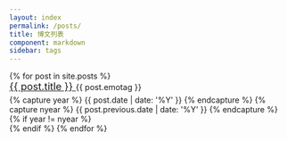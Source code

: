 ```yaml
---
layout: index
permalink: /posts/
title: 博文列表
component: markdown
sidebar: tags
---
```

<style type="text/css">
ul.list-unstyled#posts-archive-list{
  padding-left: 0;
}
.mobile-hidden {
  display: inline;
}
@media(max-width: 1024px){
  .mobile-hidden{
    display: none !important;
  }
}
  .sticky h4 {
    font-size: 26px;
  }
  .sticky {
    font-size: 18px;
    margin-top: 35px;
    margin-bottom: 35px;
  }
  #posts-archive-list li {
    font-size: 18px;
    margin-bottom: 5px;
    list-style: none;
  }
  #posts-archive-list li .disqus-comment-count{
    font-size: .8em;
  }
  .post-date {
    margin-right: 1em;
  }
  .display-icon {
    display: inline-block;
    width: 1.1em;
    text-align: center;
  }
  .emoji-tag {
    font-size: .8em;
  }
</style>

<ul class="list-unstyled" id="posts-archive-list">
    {% for post in site.posts %}
      <li tags="{%for tag in post.tags%}{{tag}} {%endfor%}" class="hide">
        <span class="display-icon mobile-hidden">
          {% if post.display == "sticky" %}📌
          {% elsif post.display == "hide" %}#
          {% else %}
          {% endif %}
        </span>
        <span class="mobile-hidden post-date">{{ post.date | date:"%Y-%m-%d" }}</span>
        <a href="{{ post.url }}">
          <span>{{ post.title }}</span>
        </a>
        <span class="emoji-tag">{{ post.emotag }}</span>
        <span class="disqus-comment-count" data-disqus-identifier="{{post.url}}"></span>
      </li>
    {% capture year %} {{ post.date | date: '%Y' }} {% endcapture %}
    {% capture nyear %} {{ post.previous.date | date: '%Y' }} {% endcapture %}
    {% if year != nyear %}<br>
    {% endif %}
  {% endfor %} 
</ul>
<script id="dsq-count-scr" src="//xujinkai.disqus.com/count.js" async></script>

